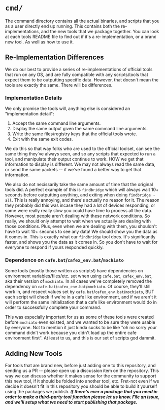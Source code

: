 # `cmd/` #

The command directory contains all the actual binaries, and scripts that you as
a user directly end up running. This contains both the re-implementations, and
the new tools that we package together. You can look at each tools README file
to find out if it's a re-implementation, or a brand new tool. As well as how to
use it.

## Re-Implementation Differences ##

We do our best to provide a series of re-implementations of official tools that
run on any OS, and are fully compatible with any scripts/tools that expect them
to be outputting specific data. However, that doesn't mean the tools are exactly
the same. There will be differences.

### Implementation Details ###

We only promise the tools will, anything else is considered an "implementation
detail":

1. Accept the same command line arguments.
2. Display the same output given the same command line arguments.
3. Write the same files/registry keys that the official tools wrote.
4. Exit with the same exit codes.

We do this so that way folks who are used to the official toolset, can see the
same thing they've always seen, and so any scripts that expected to run a tool,
and manipulate their output continue to work. HOW we get that information to
display is different. We may not always read the same data, or send the same
packets -- if we've found a better way to get that information.

We also do not necissarily take the same amount of time that the original tools
did. A perfect example of this is `findbridge` which will always wait 10+
seconds before outputting anything, and exiting when doing `findbridge -all`.
This is really annoying, and there's actually no reason for it. The reason they
probably did this was incase they had a lot of devices responding, or some were
really really slow you could have time to process all the data. However, most
people aren't dealing with these network conditions. So really, we should only
attempt to wait when we actually are dealing with those conditions. Plus, even
when we are dealing with them, you shouldn't have to wait 10+ seconds to see
any data! We should show you the data as it comes in. This is exactly what our
`findbridge` tool does. It's significantly faster, and shows you the data as it
comes in. So you don't have to wait for everyone to respond if yours responded
quickly.

### Dependence on `cafe.bat`/`cafex_env.bat`/`mochiato` ###

Some tools (mostly those written as scripts!) have dependencies on environment
variables/files/etc. set when using `cafe.bat`, `cafex_env.bat`, aka their version
of `mochiato`. In all cases we've completely removed the dependency on
`cafe.bat`/`cafex_env.bat`/`mochiato`. Of course, they'll still work in, and
respect values set by `cafe.bat`/`cafex_env.bat`/`mochiato`, BUT each script will
check if we're in a cafe like environment, and if we aren't it will perform the
same initialization that a cafe like environment would do in order to
successfully complete your command.

This was especially important for us as some of these tools were created before
`mochiato` even existed, and we wanted to be sure they were usable by everyone.
Not to mention it just kinda sucks to be like "oh no sorry your command didn't
work because you didn't load up the entire cafe environment first". At least to
us, and this is our set of scripts god dammit.

## Adding New Tools ##

For tools that are brand new, before just adding one to this repository, and
sending us a PR -- please open up a discussion item on the repository. This way
we can discuss whether it makes sense for the community to support this new
tool, if it should be folded into another tool, etc. Fret-not even if we decide
it doesn't fit in this repository you should be able to build it yourself using
the packages we publish. ***If there's ever a package that you need in order to
make a third-party tool function please let us know. File an issue, and we'll
setup what we need to start publishing that package.***
